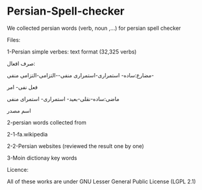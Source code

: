 Persian-Spell-checker
=====================

We collected persian words (verb, noun ,...) for persian spell checker

Files:

1-Persian simple verbes: text format (32,325 verbs)

صرف افعال:

مضارع:ساده- استمراری-استمراری منفی--التزامی-التزامی منفی-

فعل نفی- امر

ماضی:ساده-نقلی-بعید- استمراری- استمرای منفی

اسم مصدر


2-persian words collected from

2-1-fa.wikipedia

2-2-Persian websites (reviewed the result one by one)

3-Moin dictionay key words


Licence:

All of these works are under GNU Lesser General Public License (LGPL 2.1)

